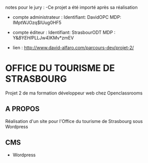 notes pour le jury : 
-Ce projet a été importé après sa réalisation

- compte administrateur : 
Identifiant: DavidOPC
MDP: IMptWJOzq$IUug0HF5 

- compte éditeur :
Identifiant: StrasbourODT
MDP : Y&*BYEHI*PLLJw4)KMv*zmEV

- lien : http://www.david-alfaro.com/parcours-dev/projet-2/

<h1>OFFICE DU TOURISME DE STRASBOURG</h1>
Projet 2 de ma formation développeur web chez Openclassrooms

<h2>A PROPOS</h2>

Réalisation d'un site pour l'Office du tourisme de Strasbourg sous Wordpress

<h2>CMS</h2>

- Wordpress
